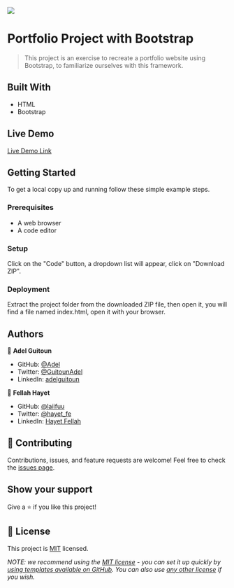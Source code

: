 ![](https://img.shields.io/badge/Microverse-blueviolet)

# Portfolio Project with Bootstrap

> This project is an exercise to  recreate a portfolio website using Bootstrap, to familiarize ourselves with this framework.


## Built With

- HTML
- Bootstrap

## Live Demo 

[Live Demo Link](https://adel-gu.github.io/bootstrap-exercise/)


## Getting Started

To get a local copy up and running follow these simple example steps.

### Prerequisites

- A web browser 
- A code editor

### Setup

Click on the "Code" button, a dropdown list will appear, click on "Download ZIP".

### Deployment

Extract the project folder from the downloaded ZIP file, then open it, you will find a file named index.html, open it with your browser. 

## Authors

👤 **Adel Guitoun**
- GitHub: [
@Adel
](https://github.com/adel-gu)
- Twitter: [@GuitounAdel](https://twitter.com/@GuitounAdel)
- LinkedIn: [adelguitoun](https://linkedin.com/in/adelguitoun)

👤 **Fellah Hayet**

- GitHub: [@laiifuu](https://github.com/laiifuu)
- Twitter: [@hayet_fe](https://twitter.com/hayet_fe)
- LinkedIn: [Hayet Fellah](https://www.linkedin.com/in/hayet-f-5b4347247)

## 🤝 Contributing

Contributions, issues, and feature requests are welcome!
Feel free to check the [issues page](../../issues/).

## Show your support

Give a ⭐️ if you like this project!

## 📝 License

This project is [MIT](./LICENSE) licensed.

_NOTE: we recommend using the [MIT license](https://choosealicense.com/licenses/mit/) - you can set it up quickly by [using templates available on GitHub](https://docs.github.com/en/communities/setting-up-your-project-for-healthy-contributions/adding-a-license-to-a-repository). You can also use [any other license](https://choosealicense.com/licenses/) if you wish._
